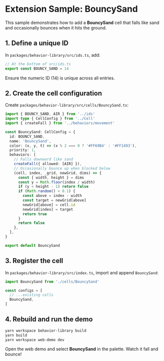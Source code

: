 # Extension Sample: BouncySand

This sample demonstrates how to add a **BouncySand** cell that falls like sand and occasionally bounces when it hits the ground.

## 1. Define a unique ID

In `packages/behavior-library/src/ids.ts`, add:

```ts
// At the bottom of src/ids.ts
export const BOUNCY_SAND = 14
```

Ensure the numeric ID (14) is unique across all entries.

## 2. Create the cell configuration

Create `packages/behavior-library/src/cells/BouncySand.ts`:

```ts
import { BOUNCY_SAND, AIR } from '../ids'
import type { CellConfig } from '../Cell'
import { createFall } from '../behaviors/movement'

const BouncySand: CellConfig = {
  id: BOUNCY_SAND,
  name: 'BouncySand',
  color: (x, y, t) => (x % 2 === 0 ? '#FF69B4' : '#FF1493'),
  priority: 1,
  behaviors: [
    // Falls downward like sand
    createFall({ allowed: [AIR] }),
    // Occasionally bounce up when blocked below
    (cell, index, _grid, newGrid, dims) => {
      const { width, height } = dims
      const y = Math.floor(index / width)
      if (y < height - 1) return false
      if (Math.random() < 0.1) {
        const above = index - width
        const target = newGrid[above]
        newGrid[above] = cell.id
        newGrid[index] = target
        return true
      }
      return false
    },
  ],
}

export default BouncySand
```

## 3. Register the cell

In `packages/behavior-library/src/index.ts`, import and append `BouncySand`:

```ts
import BouncySand from './cells/BouncySand'

const configs = [
  // ...existing cells
  BouncySand,
]
```

## 4. Rebuild and run the demo

```bash
yarn workspace behavior-library build
yarn build
yarn workspace web-demo dev
```

Open the web demo and select **BouncySand** in the palette. Watch it fall and bounce!